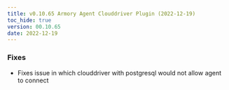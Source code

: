 ```yaml
---
title: v0.10.65 Armory Agent Clouddriver Plugin (2022-12-19)
toc_hide: true
version: 00.10.65
date: 2022-12-19
---
```


### Fixes
* Fixes issue in which clouddriver with postgresql would not allow agent to connect

